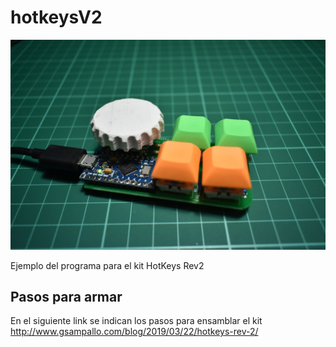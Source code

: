 # hotkeysV2

![alt text](https://raw.githubusercontent.com/gsampallo/hotkeysV2/master/hotkey_v2.jpg "Kit")

Ejemplo del programa para el kit HotKeys Rev2

## Pasos para armar

En el siguiente link se indican los pasos para ensamblar el kit http://www.gsampallo.com/blog/2019/03/22/hotkeys-rev-2/

